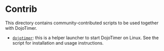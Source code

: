 # Contrib

This directory contains community-contributed scripts to be used together with
DojoTimer.

- [`dojotimer`](dojotimer): this is a helper launcher to start DojoTimer on
  Linux. See the script for installation and usage instructions.
